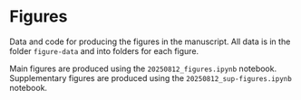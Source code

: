 # Figures

Data and code for producing the figures in the manuscript. All data is in the folder `figure-data` and into folders for each figure.

Main figures are produced using the `20250812_figures.ipynb` notebook. Supplementary figures are produced using the `20250812_sup-figures.ipynb` notebook.
